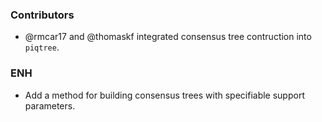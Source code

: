 <!--
A new scriv changelog fragment.

Uncomment the section that is right (remove the HTML comment wrapper).
-->


### Contributors

- @rmcar17 and @thomaskf integrated consensus tree contruction into `piqtree`.



### ENH

- Add a method for building consensus trees with specifiable support parameters.


<!--
### BUG

- A bullet item for the BUG category.

-->
<!--
### API

- A bullet item for the API category.

-->
<!--
### DOC

- A bullet item for the DOC category.

-->
<!--
### Deprecations

- A bullet item for the Deprecations category.

-->
<!--
### Discontinued

- A bullet item for the Discontinued category.

-->

